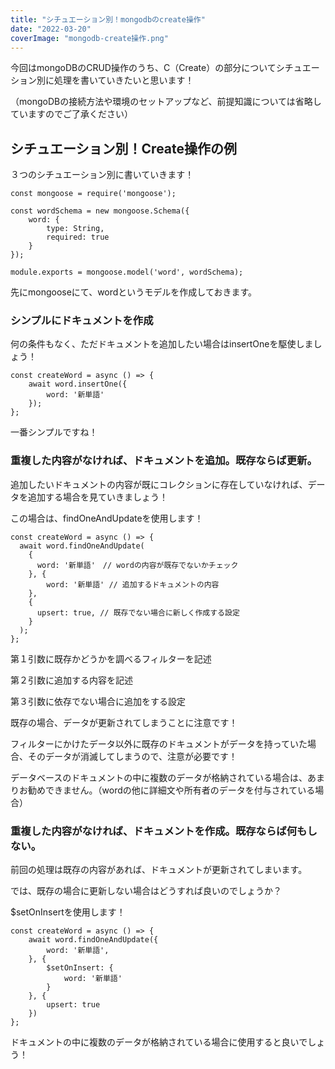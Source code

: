```yaml
---
title: "シチュエーション別！mongodbのcreate操作"
date: "2022-03-20"
coverImage: "mongodb-create操作.png"
---
```


今回はmongoDBのCRUD操作のうち、C（Create）の部分についてシチュエーション別に処理を書いていきたいと思います！

（mongoDBの接続方法や環境のセットアップなど、前提知識については省略していますのでご了承ください）

## シチュエーション別！Create操作の例

３つのシチュエーション別に書いていきます！

```
const mongoose = require('mongoose');

const wordSchema = new mongoose.Schema({
    word: {
        type: String,
        required: true
    }
});

module.exports = mongoose.model('word', wordSchema);
```

先にmongooseにて、wordというモデルを作成しておきます。

### シンプルにドキュメントを作成

何の条件もなく、ただドキュメントを追加したい場合はinsertOneを駆使しましょう！

```
const createWord = async () => {
    await word.insertOne({
        word: '新単語'
    });
};
```

一番シンプルですね！

### 重複した内容がなければ、ドキュメントを追加。既存ならば更新。

追加したいドキュメントの内容が既にコレクションに存在していなければ、データを追加する場合を見ていきましょう！

この場合は、findOneAndUpdateを使用します！

```
const createWord = async () => {
  await word.findOneAndUpdate(
    {
      word: '新単語'　// wordの内容が既存でないかチェック
    }, {
        word: '新単語' // 追加するドキュメントの内容
    },
    {
      upsert: true, // 既存でない場合に新しく作成する設定
    }
  );
};
```

第１引数に既存かどうかを調べるフィルターを記述

第２引数に追加する内容を記述

第３引数に依存でない場合に追加をする設定

既存の場合、データが更新されてしまうことに注意です！

フィルターにかけたデータ以外に既存のドキュメントがデータを持っていた場合、そのデータが消滅してしまうので、注意が必要です！

データベースのドキュメントの中に複数のデータが格納されている場合は、あまりお勧めできません。（wordの他に詳細文や所有者のデータを付与されている場合）

### 重複した内容がなければ、ドキュメントを作成。既存ならば何もしない。

前回の処理は既存の内容があれば、ドキュメントが更新されてしまいます。

では、既存の場合に更新しない場合はどうすれば良いのでしょうか？

$setOnInsertを使用します！

```
const createWord = async () => {
    await word.findOneAndUpdate({
        word: '新単語',
    }, {
        $setOnInsert: {
            word: '新単語'
        }
    }, {
        upsert: true
    })
};
```

ドキュメントの中に複数のデータが格納されている場合に使用すると良いでしょう！

